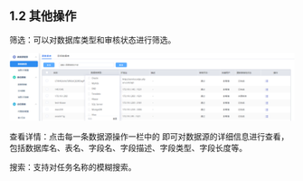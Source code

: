 ## 1.2 其他操作

筛选：可以对数据库类型和审核状态进行筛选。

![](/images/operation/audit/aud/aud_2.png)

查看详情：点击每一条数据源操作一栏中的  即可对数据源的详细信息进行查看，包括数据库名、表名、字段名、字段描述、字段类型、字段长度等。

搜索：支持对任务名称的模糊搜索。

